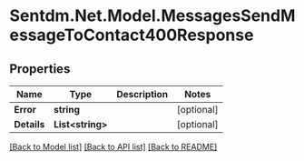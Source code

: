# Sentdm.Net.Model.MessagesSendMessageToContact400Response

## Properties

Name | Type | Description | Notes
------------ | ------------- | ------------- | -------------
**Error** | **string** |  | [optional] 
**Details** | **List&lt;string&gt;** |  | [optional] 

[[Back to Model list]](../README.md#documentation-for-models) [[Back to API list]](../README.md#documentation-for-api-endpoints) [[Back to README]](../README.md)

